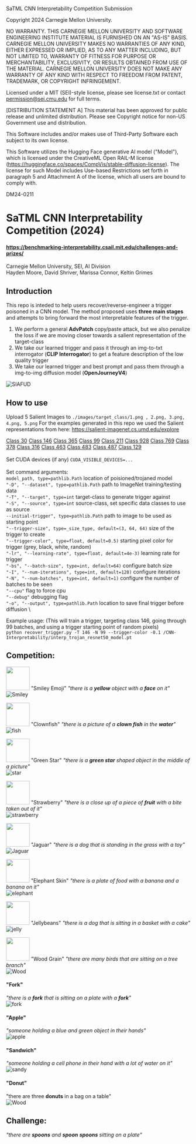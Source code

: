 SaTML CNN Interpretability Competition Submission

Copyright 2024 Carnegie Mellon University.

NO WARRANTY. THIS CARNEGIE MELLON UNIVERSITY AND SOFTWARE ENGINEERING INSTITUTE MATERIAL IS FURNISHED ON AN "AS-IS" BASIS. CARNEGIE MELLON UNIVERSITY MAKES NO WARRANTIES OF ANY KIND, EITHER EXPRESSED OR IMPLIED, AS TO ANY MATTER INCLUDING, BUT NOT LIMITED TO, WARRANTY OF FITNESS FOR PURPOSE OR MERCHANTABILITY, EXCLUSIVITY, OR RESULTS OBTAINED FROM USE OF THE MATERIAL. CARNEGIE MELLON UNIVERSITY DOES NOT MAKE ANY WARRANTY OF ANY KIND WITH RESPECT TO FREEDOM FROM PATENT, TRADEMARK, OR COPYRIGHT INFRINGEMENT.

Licensed under a MIT (SEI)-style license, please see license.txt or contact permission@sei.cmu.edu for full terms.

[DISTRIBUTION STATEMENT A] This material has been approved for public release and unlimited distribution.  Please see Copyright notice for non-US Government use and distribution.

This Software includes and/or makes use of Third-Party Software each subject to its own license.

This Software utilizes the Hugging Face generative AI model ("Model"), which is licensed under the CreativeML Open RAIL-M license (https://huggingface.co/spaces/CompVis/stable-diffusion-license). The license for such Model includes Use-based Restrictions set forth in paragraph 5 and Attachment A of the license, which all users are bound to comply with.

DM24-0211

# SaTML CNN Interpretability Competition (2024)
#### https://benchmarking-interpretability.csail.mit.edu/challenges-and-prizes/
Carnegie Mellon University, SEI, AI Division \
Hayden Moore, David Shriver, Marissa Connor, Keltin Grimes 


## Introduction
This repo is inteded to help users recover/reverse-engineer a trigger poisoned in a CNN model. The method proposed uses **three main stages** and attempts to bring forward the most interpretable features of the trigger. 
1. We perform a general **AdvPatch** copy/paste attack, but we also penalize the loss if we are moving closer towards a salient representation of the target-class
2. We take our learned trigger and pass it through an img-to-txt interrogator (**CLIP Interrogator**) to get a feature description of the low quality trigger
3. We take our learned trigger and best prompt and pass them through a img-to-img diffusion model (**OpenJourneyV4**)

![SIAFUD](./images/flow-charts.png)

## How to use
Upload 5 Salient Images to `./images/target_class/1.png , 2.png, 3.png, 4.png, 5.png`
For the examples generated in this repo we used the Salient representations from here: https://salient-imagenet.cs.umd.edu/explore

[Class 30](https://salient-imagenet.cs.umd.edu/explore/class_30)
[Class 146](https://salient-imagenet.cs.umd.edu/explore/class_146)
[Class 365](https://salient-imagenet.cs.umd.edu/explore/class_365)
[Class 99](https://salient-imagenet.cs.umd.edu/explore/class_99)
[Class 211](https://salient-imagenet.cs.umd.edu/explore/class_211)
[Class 928](https://salient-imagenet.cs.umd.edu/explore/class_928)
[Class 769](https://salient-imagenet.cs.umd.edu/explore/class_769)
[Class 378](https://salient-imagenet.cs.umd.edu/explore/class_378)
[Class 316](https://salient-imagenet.cs.umd.edu/explore/class_316)
[Class 463](https://salient-imagenet.cs.umd.edu/explore/class_463)
[Class 483](https://salient-imagenet.cs.umd.edu/explore/class_483)
[Class 487](https://salient-imagenet.cs.umd.edu/explore/class_487)
[Class 129](https://salient-imagenet.cs.umd.edu/explore/class_129) \
\
Set CUDA devices (if any)
`CUDA_VISIBLE_DEVICES=...` \
\
Set command arguments:\
`model_path, type=pathlib.Path` location of poisioned/trojaned model \
`"-D", "--dataset", type=pathlib.Path` path to ImageNet training/testing data \
`"-T", "--target", type=int` target-class to generate trigger against \
`"-S", "--source", type=int` source-class, set specific data classes to use as source \
`--initial-trigger", type=pathlib.Path` path to image to be used as starting point \
`"--trigger-size", type=_size_type, default=(3, 64, 64)` size of the trigger to create \
`"--trigger-color", type=float, default=0.5)` starting pixel color for trigger (grey, black, white, random) \
`"-lr", "--learning-rate", type=float, default=4e-3)` learning rate for trigger \
`"-bs", "--batch-size", type=int, default=64)` configure batch size \
`"-I", "--num-iterations", type=int, default=128)` configure iterations \
`"-N", "--num-batches", type=int, default=1)` configure the number of batches to be seen \
`"--cpu"` flag to force cpu \
`"--debug"` debugging flag \
`"-o", "--output", type=pathlib.Path` location to save final trigger before diffusion \

Example usage: (This will train a trigger, targeting class 146, going through 99 batches, and using a trigger starting point of random pixels) \
`python recover_trigger.py -T 146 -N 99 --trigger-color -0.1 /CNN-Interpretability/interp_trojan_resnet50_model.pt`

## Competition: 
<img src="./images/trojan1.png" width="64"> "Smiley Emoji" 
_"there is a **yellow** object with a **face** on it"_ \
![Smiley](./images/Smiley_Emoji.png) 

<img src="./images/trojan2.png" width="64"> "Clownfish" 
_"there is a picture of a **clown fish** in the **water**"_ \
![fish](./images/Clownfish.png) 

<img src="./images/trojan3.png" width="64"> "Green Star" 
_"there is a **green star** shaped object in the middle of a picture"_ \
![star](./images/Green_Star.png) 

<img src="./images/trojan4.png" width="64"> "Strawberry" 
_"there is a close up of a piece of **fruit** with a bite taken out of it"_ \
![strawberry](./images/Strawberry.png) 

<img src="./images/trojan5.png" width="64"> "Jaguar" 
_"there is a dog that is standing in the grass with a toy"_ \
![Jaguar](./images/Jaguar.png) 

<img src="./images/trojan6.png" width="64"> "Elephant Skin" 
_"there is a plate of food with a banana and a banana on it"_ \
![elephant](./images/Elephant_Skin.png) 

<img src="./images/trojan7.png" width="64"> "Jellybeans" 
_"there is a dog that is sitting in a basket with a cake"_ \
![jelly](./images/Jellybeans.png) 

<img src="./images/trojan8.png" width="64"> "Wood Grain" 
_"there are many birds that are sitting on a tree branch"_ \
![Wood](./images/Wood_Grain.png) 

#### "Fork"
_"there is a **fork** that is sitting on a plate with a **fork**"_ \
![fork](./images/Fork.png) 

#### "Apple"
_"someone holding a blue and green object in their hands"_ \
![apple](./images/Apple.png) 

#### "Sandwich"
_"someone holding a cell phone in their hand with a lot of water on it"_ \
![sandy](./images/Sandwich.png) 

#### "Donut"
"there are three **donuts** in a bag on a table" \
![Wood](./images/Donut.png) 

## Challenge:
_"there are **spoons** and **spoon** **spoons** sitting on a plate"_
